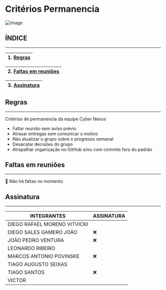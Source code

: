 # Critérios Permanencia
<html>
<body>

![image](https://github.com/user-attachments/assets/d934addd-3b30-4a1c-b168-fb32dc906470)

## **ÍNDICE**
_______________________________________________________________________________

| 1. [Regras](#REGRAS) |
|:-------:|

|2. [Faltas em  reuniões](#FALTAS) |
|:-------:|

|3. [Assinatura](#ASSINATURA) |
|:-------:|


##  <a name="REGRAS"></a> **Regras**
_______________________________________________________________________________

Critérios de permanencia da equipe Cyber Nexus
- Faltar reunião sem aviso prévio
- Atrasar entregas sem comunicar o motivo
- Não atualizar o grupo sobre o progresso semanal
- Desacatar decisões do grupo
- Atrapalhar organização no GitHub e/ou com commits fora do padrão



## <a name="FALTAS"></a> **Faltas em  reuniões** 
_______________________________________________________________________________

:date: Não há faltas no momento


## <a name="ASSINATURA"></a> **Assinatura** 
_______________________________________________________________________________

| **INTEGRANTES**| **ASSINATURA**|
|-------|--------|
| DIEGO RAFAEL MORENO VITVICKI| |
| DIEGO SALES GAMERO JOÃO| ❌ |
|  JOÃO PEDRO VENTURA | ❌ | 
|  LEONARDO RIBEIRO | |
|  MARCOS ANTONIO POVINSKE | ❌ |
|  TIAGO AUGUSTO SEIXAS  | |
|  TIAGO SANTOS | ❌ |
|  VICTOR |  |

</body>
</html>
